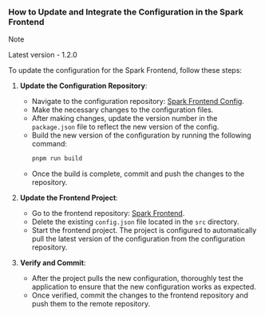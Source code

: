 ### How to Update and Integrate the Configuration in the Spark Frontend

> [!NOTE]
> Latest version - 1.2.0

To update the configuration for the Spark Frontend, follow these steps:

1. **Update the Configuration Repository**:

   - Navigate to the configuration repository: [Spark Frontend Config](https://github.com/compolabs/spark-frontend-config).
   - Make the necessary changes to the configuration files.
   - After making changes, update the version number in the `package.json` file to reflect the new version of the config.
   - Build the new version of the configuration by running the following command:
     ```bash
     pnpm run build
     ```
   - Once the build is complete, commit and push the changes to the repository.

2. **Update the Frontend Project**:

   - Go to the frontend repository: [Spark Frontend](https://github.com/compolabs/spark-frontend).
   - Delete the existing `config.json` file located in the `src` directory.
   - Start the frontend project. The project is configured to automatically pull the latest version of the configuration from the configuration repository.

3. **Verify and Commit**:
   - After the project pulls the new configuration, thoroughly test the application to ensure that the new configuration works as expected.
   - Once verified, commit the changes to the frontend repository and push them to the remote repository.

